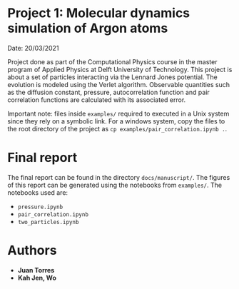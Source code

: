 # Project 1: Molecular dynamics simulation of Argon atoms

Date: 20/03/2021

Project done as part of the Computational Physics course in the master program of Applied Physics at Delft University of Technology. This project is about a set of particles interacting via the Lennard Jones potential. The evolution is modeled using the Verlet algorithm. Observable quantities such as the diffusion constant, pressure, autocorrelation function and pair correlation functions are calculated with its associated error.

Important note: files inside `examples/` required to executed in a Unix system since they rely on a symbolic link. For a windows system, copy the files to the root directory of the project as `cp examples/pair_correlation.ipynb .`.

# Final report

The final report can be found in the directory `docs/manuscript/`. The figures of this report can be generated using the notebooks from `examples/`. The notebooks used are:
* `pressure.ipynb`
* `pair_correlation.ipynb`
* `two_particles.ipynb`


# Authors

* **Juan Torres**
* **Kah Jen, Wo**

